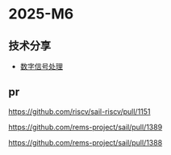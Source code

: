 # 2025-M6

## 技术分享

- [数字信号处理](https://github.com/Arielfoever/Work-PLCT/tree/master/report/数字信号处理.pdf)

## pr

https://github.com/riscv/sail-riscv/pull/1151

https://github.com/rems-project/sail/pull/1389

https://github.com/rems-project/sail/pull/1388
